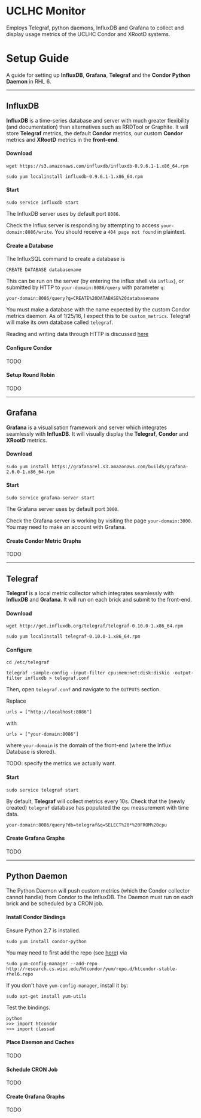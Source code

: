 UCLHC Monitor
=====================
Employs Telegraf, python daemons, InfluxDB and Grafana to collect and display usage metrics of the UCLHC Condor and XRootD systems.




 Setup Guide
======================

A guide for setting up **InfluxDB**, **Grafana**, **Telegraf** and the **Condor Python Daemon** in RHL 6.

-----------------------------------

InfluxDB
----------
**InfluxDB** is a time-series database and server with much greater flexibility (and documentation) than alternatives such as RRDTool or Graphite. It will store **Telegraf** metrics, the default **Condor** metrics, our custom **Condor** metrics and **XRootD** metrics in the **front-end**.

#### <i class="icon-download"></i> Download
```
wget https://s3.amazonaws.com/influxdb/influxdb-0.9.6.1-1.x86_64.rpm

sudo yum localinstall influxdb-0.9.6.1-1.x86_64.rpm
```

#### <i class="icon-play"></i> Start


``` 
sudo service influxdb start
```
The InfluxDB server uses by default port `8086`.

Check the Influx server is responding by attempting to access `your-domain:8086/write`. You should receive a `404 page not found` in plaintext.

#### <i class="icon-cog"></i> Create a Database

The InfluxSQL command to create a database is
```
CREATE DATABASE databasename
```
This can be run on the server (by entering the influx shell via `influx`), or submitted by HTTP to `your-domain:8086/query` with parameter `q`:

```
your-domain:8086/query?q=CREATE%20DATABASE%20databasename
```

You must make a database with the name expected by the custom Condor metrics daemon. As of 1/25/16, I expect this to be `custom_metrics`. Telegraf will make its own database called `telegraf`.

Reading and writing data through HTTP is discussed [here](https://docs.influxdata.com/influxdb/v0.9/guides/writing_data/)


#### <i class="icon-cog"></i> Configure Condor

TODO

#### <i class="icon-cog"></i> Setup Round Robin

TODO

---------------------------------------

Grafana
----------
**Grafana** is a visualisation framework and server which integrates seamlessly with **InfluxDB**. It will visually display the **Telegraf**, **Condor** and **XRootD** metrics.

#### <i class="icon-download"></i> Download
```
sudo yum install https://grafanarel.s3.amazonaws.com/builds/grafana-2.6.0-1.x86_64.rpm
```

#### <i class="icon-play"></i> Start
```
sudo service grafana-server start
```
The Grafana server uses by default port `3000`.

Check the Grafana server is working by visiting the page `your-domain:3000`. You may need to make an account with Grafana.

#### <i class="icon-cog"></i> Create Condor Metric Graphs

TODO

----------------------------------------

Telegraf
----------
**Telegraf** is a local metric collector which integrates seamlessly with **InfluxDB** and **Grafana**. It will run on each brick and submit to the front-end.

#### <i class="icon-download"></i> Download

```
wget http://get.influxdb.org/telegraf/telegraf-0.10.0-1.x86_64.rpm

sudo yum localinstall telegraf-0.10.0-1.x86_64.rpm
```

#### <i class="icon-cog"></i> Configure

```
cd /etc/telegraf

telegraf -sample-config -input-filter cpu:mem:net:disk:diskio -output-filter influxdb > telegraf.conf
```
Then, open `telegraf.conf` and navigate to the `OUTPUTS` section. 

Replace
``` 
urls = ["http://localhost:8086"]
```
with
``` 
urls = ["your-domain:8086"]
```
where `your-domain` is the domain of the front-end (where the Influx Database is stored).


TODO: specify the metrics we actually want.

#### <i class="icon-play"></i> Start
```
sudo service telegraf start
```

By default, **Telegraf** will collect metrics every 10s. Check that the (newly created) `telegraf` database has populated the `cpu` measurement with time data.

```
your-domain:8086/query?db=telegraf&q=SELECT%20*%20FROM%20cpu
```


#### <i class="icon-cog"></i> Create Grafana Graphs

TODO

----------------------------

Python Daemon
-------------------
The Python Daemon will push custom metrics (which the Condor collector cannot handle) from Condor to the InfluxDB. The Daemon must run on each brick and be scheduled by a CRON job.


#### <i class="icon-cog"></i> Install Condor Bindings
Ensure Python 2.7 is installed.
```
sudo yum install condor-python
```
You may need to first add the repo (see [here](https://research.cs.wisc.edu/htcondor/yum/)) via
```
sudo yum-config-manager --add-repo http://research.cs.wisc.edu/htcondor/yum/repo.d/htcondor-stable-rhel6.repo
```


If you don't have `yum-config-manager`, install it by:
```
sudo apt-get install yum-utils
```


Test the bindings.
```
python
>>> import htcondor
>>> import classad
```



#### <i class="icon-cog"></i> Place Daemon and Caches

TODO

#### <i class="icon-cog"></i> Schedule CRON Job

TODO

#### <i class="icon-cog"></i> Create Grafana Graphs

TODO
